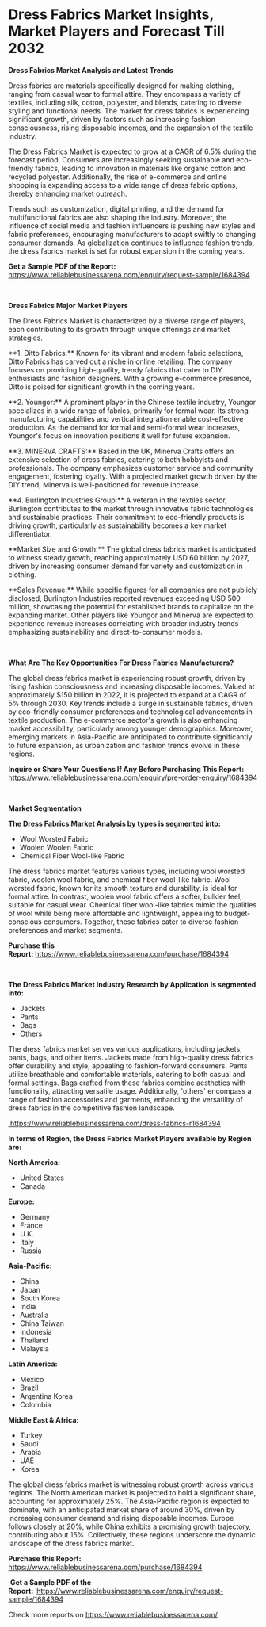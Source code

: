 <p><h1>Dress Fabrics Market Insights, Market Players and Forecast Till 2032</h1></p><p><strong>Dress Fabrics Market Analysis and Latest Trends</strong></p>
<p><p>Dress fabrics are materials specifically designed for making clothing, ranging from casual wear to formal attire. They encompass a variety of textiles, including silk, cotton, polyester, and blends, catering to diverse styling and functional needs. The market for dress fabrics is experiencing significant growth, driven by factors such as increasing fashion consciousness, rising disposable incomes, and the expansion of the textile industry.</p><p>The Dress Fabrics Market is expected to grow at a CAGR of 6.5% during the forecast period. Consumers are increasingly seeking sustainable and eco-friendly fabrics, leading to innovation in materials like organic cotton and recycled polyester. Additionally, the rise of e-commerce and online shopping is expanding access to a wide range of dress fabric options, thereby enhancing market outreach.</p><p>Trends such as customization, digital printing, and the demand for multifunctional fabrics are also shaping the industry. Moreover, the influence of social media and fashion influencers is pushing new styles and fabric preferences, encouraging manufacturers to adapt swiftly to changing consumer demands. As globalization continues to influence fashion trends, the dress fabrics market is set for robust expansion in the coming years.</p></p>
<p><strong>Get a Sample PDF of the Report:&nbsp;</strong> <a href="https://www.reliablebusinessarena.com/enquiry/request-sample/1684394?utm_campaign=3554&utm_medium=2&utm_source=Github&utm_content=ia&utm_term=01042025&utm_id=dress-fabrics">https://www.reliablebusinessarena.com/enquiry/request-sample/1684394</a></p>
<p>&nbsp;</p>
<p><strong>Dress Fabrics Major Market Players</strong></p>
<p><p>The Dress Fabrics Market is characterized by a diverse range of players, each contributing to its growth through unique offerings and market strategies. </p><p>**1. Ditto Fabrics:** Known for its vibrant and modern fabric selections, Ditto Fabrics has carved out a niche in online retailing. The company focuses on providing high-quality, trendy fabrics that cater to DIY enthusiasts and fashion designers. With a growing e-commerce presence, Ditto is poised for significant growth in the coming years.</p><p>**2. Youngor:** A prominent player in the Chinese textile industry, Youngor specializes in a wide range of fabrics, primarily for formal wear. Its strong manufacturing capabilities and vertical integration enable cost-effective production. As the demand for formal and semi-formal wear increases, Youngor's focus on innovation positions it well for future expansion.</p><p>**3. MINERVA CRAFTS:** Based in the UK, Minerva Crafts offers an extensive selection of dress fabrics, catering to both hobbyists and professionals. The company emphasizes customer service and community engagement, fostering loyalty. With a projected market growth driven by the DIY trend, Minerva is well-positioned for revenue increase.</p><p>**4. Burlington Industries Group:** A veteran in the textiles sector, Burlington contributes to the market through innovative fabric technologies and sustainable practices. Their commitment to eco-friendly products is driving growth, particularly as sustainability becomes a key market differentiator.</p><p>**Market Size and Growth:** The global dress fabrics market is anticipated to witness steady growth, reaching approximately USD 60 billion by 2027, driven by increasing consumer demand for variety and customization in clothing.</p><p>**Sales Revenue:** While specific figures for all companies are not publicly disclosed, Burlington Industries reported revenues exceeding USD 500 million, showcasing the potential for established brands to capitalize on the expanding market. Other players like Youngor and Minerva are expected to experience revenue increases correlating with broader industry trends emphasizing sustainability and direct-to-consumer models.</p></p>
<p>&nbsp;</p>
<p><strong>What Are The Key Opportunities For Dress Fabrics Manufacturers?</strong></p>
<p><p>The global dress fabrics market is experiencing robust growth, driven by rising fashion consciousness and increasing disposable incomes. Valued at approximately $150 billion in 2022, it is projected to expand at a CAGR of 5% through 2030. Key trends include a surge in sustainable fabrics, driven by eco-friendly consumer preferences and technological advancements in textile production. The e-commerce sector's growth is also enhancing market accessibility, particularly among younger demographics. Moreover, emerging markets in Asia-Pacific are anticipated to contribute significantly to future expansion, as urbanization and fashion trends evolve in these regions.</p></p>
<p><strong>Inquire or Share Your Questions If Any Before Purchasing This Report:</strong> <a href="https://www.reliablebusinessarena.com/enquiry/pre-order-enquiry/1684394?utm_campaign=3554&utm_medium=2&utm_source=Github&utm_content=ia&utm_term=01042025&utm_id=dress-fabrics">https://www.reliablebusinessarena.com/enquiry/pre-order-enquiry/1684394</a></p>
<p>&nbsp;</p>
<p><strong>Market Segmentation</strong></p>
<p><strong>The Dress Fabrics Market Analysis by types is segmented into:</strong></p>
<p><ul><li>Wool Worsted Fabric</li><li>Woolen Woolen Fabric</li><li>Chemical Fiber Wool-like Fabric</li></ul></p>
<p><p>The dress fabrics market features various types, including wool worsted fabric, woolen wool fabric, and chemical fiber wool-like fabric. Wool worsted fabric, known for its smooth texture and durability, is ideal for formal attire. In contrast, woolen wool fabric offers a softer, bulkier feel, suitable for casual wear. Chemical fiber wool-like fabrics mimic the qualities of wool while being more affordable and lightweight, appealing to budget-conscious consumers. Together, these fabrics cater to diverse fashion preferences and market segments.</p></p>
<p><strong>Purchase this Report:&nbsp;</strong><a href="https://www.reliablebusinessarena.com/purchase/1684394?utm_campaign=3554&utm_medium=2&utm_source=Github&utm_content=ia&utm_term=01042025&utm_id=dress-fabrics">https://www.reliablebusinessarena.com/purchase/1684394</a></p>
<p>&nbsp;</p>
<p><strong>The Dress Fabrics Market Industry Research by Application is segmented into:</strong></p>
<p><ul><li>Jackets</li><li>Pants</li><li>Bags</li><li>Others</li></ul></p>
<p><p>The dress fabrics market serves various applications, including jackets, pants, bags, and other items. Jackets made from high-quality dress fabrics offer durability and style, appealing to fashion-forward consumers. Pants utilize breathable and comfortable materials, catering to both casual and formal settings. Bags crafted from these fabrics combine aesthetics with functionality, attracting versatile usage. Additionally, 'others' encompass a range of fashion accessories and garments, enhancing the versatility of dress fabrics in the competitive fashion landscape.</p></p>
<p><a href="https://www.reliablebusinessarena.com/dress-fabrics-r1684394?utm_campaign=3554&utm_medium=2&utm_source=Github&utm_content=ia&utm_term=01042025&utm_id=dress-fabrics">&nbsp;https://www.reliablebusinessarena.com/dress-fabrics-r1684394</a></p>
<p><strong>In terms of Region, the Dress Fabrics Market Players available by Region are:</strong></p>
<p>
    <p> <strong> North America: </strong>
        <ul>
            <li>United States</li>
            <li>Canada</li>
        </ul>
        </p> 
    <p> <strong> Europe: </strong>
        <ul>
            <li>Germany</li>
            <li>France</li>
            <li>U.K.</li>
            <li>Italy</li>
            <li>Russia</li>
        </ul>
        </p> 
    <p> <strong> Asia-Pacific: </strong>
        <ul>
            <li>China</li>
            <li>Japan</li>
            <li>South Korea</li>
            <li>India</li>
            <li>Australia</li>
            <li>China Taiwan</li>
            <li>Indonesia</li>
            <li>Thailand</li>
            <li>Malaysia</li>
        </ul>
        </p> 
    <p> <strong> Latin America: </strong>
        <ul>
            <li>Mexico</li>
            <li>Brazil</li>
            <li>Argentina Korea</li>
            <li>Colombia</li>
        </ul>
        </p> 
    <p> <strong> Middle East & Africa: </strong>
        <ul>
            <li>Turkey</li>
            <li>Saudi</li>
            <li>Arabia</li>
            <li>UAE</li>
            <li>Korea</li>
        </ul>
    </p>
    </p>
<p><p>The global dress fabrics market is witnessing robust growth across various regions. The North American market is projected to hold a significant share, accounting for approximately 25%. The Asia-Pacific region is expected to dominate, with an anticipated market share of around 30%, driven by increasing consumer demand and rising disposable incomes. Europe follows closely at 20%, while China exhibits a promising growth trajectory, contributing about 15%. Collectively, these regions underscore the dynamic landscape of the dress fabrics market.</p></p>
<p><strong>Purchase this Report: </strong><a href="https://www.reliablebusinessarena.com/purchase/1684394?utm_campaign=3554&utm_medium=2&utm_source=Github&utm_content=ia&utm_term=01042025&utm_id=dress-fabrics">https://www.reliablebusinessarena.com/purchase/1684394</a></p>
<p>&nbsp;<strong>Get a Sample PDF of the Report:&nbsp;&nbsp;</strong><a href="https://www.reliablebusinessarena.com/enquiry/request-sample/1684394?utm_campaign=3554&utm_medium=2&utm_source=Github&utm_content=ia&utm_term=01042025&utm_id=dress-fabrics">https://www.reliablebusinessarena.com/enquiry/request-sample/1684394</a></p>
<p><strong></strong></p>
<p>Check more reports on <a href="https://www.reliablebusinessarena.com/?utm_campaign=3554&utm_medium=2&utm_source=Github&utm_content=ia&utm_term=01042025&utm_id=dress-fabrics">https://www.reliablebusinessarena.com/</a></p>